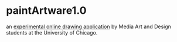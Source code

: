 # paintArtware1.0

an [experimental online drawing application](https://net-art-uchicago.github.io/paintArtware1.0/) by Media Art and Design students at the University of Chicago.
